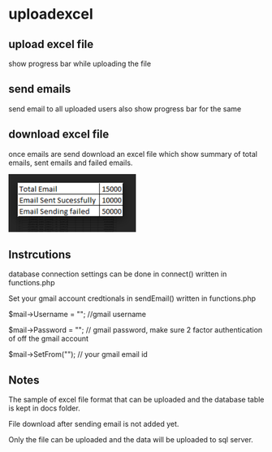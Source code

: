# uploadexcel #

## upload excel file ##

show progress bar while uploading the file

## send emails ##

send email to all uploaded users 
also show progress bar for the same

## download excel file ## 
once emails are send download an excel file
which show summary of total emails, sent emails and failed emails.

![picture alt](https://github.com/bagdepriyanka/uploadexcel/blob/main/sample_download.PNG "sample download")

## Instrcutions ## 
database connection settings can be done in connect() written in functions.php

Set your gmail account credtionals in sendEmail() written in functions.php
	
$mail->Username = ""; //gmail username

$mail->Password = ""; // gmail password, make sure 2 factor authentication of off the gmail account 

$mail->SetFrom(""); // your gmail email id
	
## Notes ##
The sample of excel file format that can be uploaded and the database table is kept in docs folder. 

File download after sending email is not added yet.

Only the file can be uploaded and the data will be uploaded to sql server.
